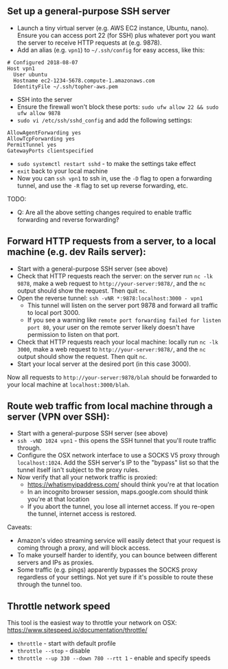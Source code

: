 
## Set up a general-purpose SSH server

- Launch a tiny virtual server (e.g. AWS EC2 instance, Ubuntu, nano). Ensure you can access port 22 (for SSH) plus whatever port you want the server to receive HTTP requests at (e.g. 9878).
- Add an alias (e.g. `vpn1`) to `~/.ssh/config` for easy access, like this:

```
# Configured 2018-08-07
Host vpn1
  User ubuntu
  Hostname ec2-1234-5678.compute-1.amazonaws.com
  IdentityFile ~/.ssh/topher-aws.pem
```

- SSH into the server
- Ensure the firewall won't block these ports: `sudo ufw allow 22 && sudo ufw allow 9878`
- `sudo vi /etc/ssh/sshd_config` and add the following settings:

```
AllowAgentForwarding yes
AllowTcpForwarding yes
PermitTunnel yes
GatewayPorts clientspecified
```

- `sudo systemctl restart sshd` - to make the settings take effect
- `exit` back to your local machine
- Now you can `ssh vpn1` to ssh in, use the `-D` flag to open a forwarding tunnel, and use the `-R` flag to set up reverse forwarding, etc.

TODO:
* Q: Are all the above setting changes required to enable traffic forwarding and reverse forwarding?


## Forward HTTP requests from a server, to a local machine (e.g. dev Rails server):

- Start with a general-purpose SSH server (see above)
- Check that HTTP requests reach the server: on the server run `nc -lk 9878`, make a web request to `http://your-server:9878/`, and the `nc` output should show the request. Then quit `nc`.
- Open the reverse tunnel: `ssh -vNR *:9878:localhost:3000 - vpn1`
  - This tunnel will listen on the server port 9878 and forward all traffic to local port 3000.
  - If you see a warning like `remote port forwarding failed for listen port 80`, your user on the remote server likely doesn't have permission to listen on that port.
- Check that HTTP requests reach your local machine: locally run `nc -lk 3000`, make a web request to `http://your-server:9878/`, and the `nc` output should show the request. Then quit `nc`.
- Start your local server at the desired port (in this case 3000).

Now all requests to `http://your-server:9878/blah` should be forwarded to your local machine at `localhost:3000/blah`.


## Route web traffic from local machine through a server (VPN over SSH):

- Start with a general-purpose SSH server (see above)
- `ssh -vND 1024 vpn1` - this opens the SSH tunnel that you'll route traffic through.
- Configure the OSX network interface to use a SOCKS V5 proxy through `localhost:1024`. Add the SSH server's IP to the "bypass" list so that the tunnel itself isn't subject to the proxy rules.
- Now verify that all your network traffic is proxied:
  - https://whatismyipaddress.com/ should think you're at that location
  - In an incognito browser session, maps.google.com should think you're at that location
  - If you abort the tunnel, you lose all internet access. If you re-open the tunnel, internet access is restored.

Caveats:

- Amazon's video streaming service will easily detect that your request is coming through a proxy, and will block access.
- To make yourself harder to identify, you can bounce between different servers and IPs as proxies.
- Some traffic (e.g. pings) apparently bypasses the SOCKS proxy regardless of your settings. Not yet sure if it's possible to route these through the tunnel too.


## Throttle network speed

This tool is the easiest way to throttle your network on OSX: https://www.sitespeed.io/documentation/throttle/

- `throttle` - start with default profile
- `throttle --stop` - disable
- `throttle --up 330 --down 780 --rtt 1` - enable and specify speeds
